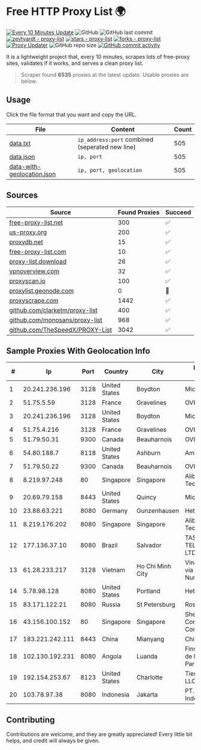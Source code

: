 
# Free HTTP Proxy List 🌍

[![Every 10 Minutes Update](https://github.com/mertguvencli/http-proxy-list/actions/workflows/main.yml/badge.svg?branch=main)](https://github.com/mertguvencli/http-proxy-list/actions/workflows/main.yml)
![GitHub](https://img.shields.io/github/license/mertguvencli/http-proxy-list)
![GitHub last commit](https://img.shields.io/github/last-commit/mertguvencli/http-proxy-list)
[![zevtyardt - proxy-list](https://img.shields.io/static/v1?label=zevtyardt&message=proxy-list&color=blue&logo=github)](https://github.com/zevtyardt/proxy-list "Go to GitHub repo")
[![stars - proxy-list](https://img.shields.io/github/stars/zevtyardt/proxy-list?style=social)](https://github.com/zevtyardt/proxy-list)
[![forks - proxy-list](https://img.shields.io/github/forks/zevtyardt/proxy-list?style=social)](https://github.com/zevtyardt/proxy-list)
[![Proxy Updater](https://github.com/zevtyardt/proxy-list/workflows/Proxy%20Updater/badge.svg)](https://github.com/zevtyardt/proxy-list/actions?query=workflow:"Proxy+Updater")
![GitHub repo size](https://img.shields.io/github/repo-size/zevtyardt/proxy-list)
[![GitHub commit activity](https://img.shields.io/github/commit-activity/m/zevtyardt/proxy-list?logo=commits)](https://github.com/zevtyardt/proxy-list/commits/main)

It is a lightweight project that, every 10 minutes, scrapes lots of free-proxy sites, validates if it works, and serves a clean proxy list.

> Scraper found **6535** proxies at the latest update. Usable proxies are below.

## Usage

Click the file format that you want and copy the URL.

|File|Content|Count|
|----|-------|-----|
|[data.txt](https://raw.githubusercontent.com/mertguvencli/http-proxy-list/main/proxy-list/data.txt)|`ip_address:port` combined (seperated new line)|505|
|[data.json](https://raw.githubusercontent.com/mertguvencli/http-proxy-list/main/proxy-list/data.json)|`ip, port`|505|
|[data-with-geolocation.json](https://raw.githubusercontent.com/mertguvencli/http-proxy-list/main/proxy-list/data-with-geolocation.json)|`ip, port, geolocation`|505|

## Sources

|Source|Found Proxies|Succeed|
|------|-------------|-------|
|[free-proxy-list.net](https://free-proxy-list.net)|300|✅|
|[us-proxy.org](https://www.us-proxy.org)|200|✅|
|[proxydb.net](http://proxydb.net)|15|✅|
|[free-proxy-list.com](https://free-proxy-list.com/?page=&port=&type%5B%5D=http&type%5B%5D=https&up_time=0&search=Search)|10|✅|
|[proxy-list.download](https://www.proxy-list.download/HTTP)|26|✅|
|[vpnoverview.com](https://vpnoverview.com/privacy/anonymous-browsing/free-proxy-servers)|32|✅|
|[proxyscan.io](https://www.proxyscan.io)|100|✅|
|[proxylist.geonode.com](https://proxylist.geonode.com/api/proxy-list?limit=300&page=1&sort_by=lastChecked&sort_type=desc&protocols=http,https)|0|🚫|
|[proxyscrape.com](https://api.proxyscrape.com/v2/?request=displayproxies&protocol=http&timeout=10000&country=all&ssl=all&anonymity=all)|1442|✅|
|[github.com/clarketm/proxy-list](https://raw.githubusercontent.com/clarketm/proxy-list/master/proxy-list-raw.txt)|400|✅|
|[github.com/monosans/proxy-list](https://raw.githubusercontent.com/monosans/proxy-list/main/proxies/http.txt)|968|✅|
|[github.com/TheSpeedX/PROXY-List](https://raw.githubusercontent.com/TheSpeedX/PROXY-List/master/http.txt)|3042|✅|


## Sample Proxies With Geolocation Info

|#|Ip|Port|Country|City|Internet Service Provider|
|-|--|----|-------|----|-------------------------|
|1|20.241.236.196|3128|United States|Boydton|Microsoft Corporation|
|2|51.75.5.59|3128|France|Gravelines|OVH SAS|
|3|20.241.236.196|3128|United States|Boydton|Microsoft Corporation|
|4|51.75.4.216|3128|France|Gravelines|OVH SAS|
|5|51.79.50.31|9300|Canada|Beauharnois|OVH SAS|
|6|54.80.188.7|8118|United States|Ashburn|Amazon.com, Inc.|
|7|51.79.50.22|9300|Canada|Beauharnois|OVH SAS|
|8|8.219.97.248|80|Singapore|Singapore|Alibaba (US) Technology Co., Ltd.|
|9|20.69.79.158|8443|United States|Quincy|Microsoft Corporation|
|10|23.88.63.221|8080|Germany|Gunzenhausen|Hetzner Online GmbH|
|11|8.219.176.202|8080|Singapore|Singapore|Alibaba (US) Technology Co., Ltd.|
|12|177.136.37.10|8080|Brazil|Salvador|TASCOM TELECOMUNICAÇÕES LTDA|
|13|61.28.233.217|3128|Vietnam|Ho Chi Minh City|Vinadata broadcast via vinagame AS Number|
|14|5.78.98.128|8080|United States|Portland|Hetzner Online GmbH|
|15|83.171.122.21|8080|Russia|St Petersburg|Rostelecom networks|
|16|43.156.100.152|80|Singapore|Singapore|Shenzhen Tencent Computer Systems Company Limited|
|17|183.221.242.111|8443|China|Mianyang|China Mobile|
|18|102.130.192.231|8080|Angola|Luanda|Finstar - Sociedade de Investimento e Participacoes S.A|
|19|192.154.253.67|8123|United States|Charlotte|Tier.Net Technologies LLC|
|20|103.78.97.38|8080|Indonesia|Jakarta|PT. Mora Telematika Indonesia|



## Contributing

Contributions are welcome, and they are greatly appreciated! Every
little bit helps, and credit will always be given.

